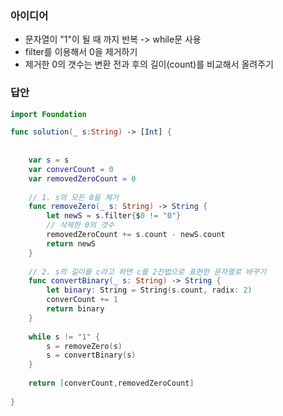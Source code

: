 ### 아이디어
- 문자열이 "1"이 될 때 까지 반복 -> while문 사용
- filter를 이용해서 0을 제거하기
- 제거한 0의 갯수는 변환 전과 후의 길이(count)를 비교해서 올려주기

### 답안
```swift
import Foundation

func solution(_ s:String) -> [Int] {
    
    
    var s = s
    var converCount = 0
    var removedZeroCount = 0
    
    // 1. s의 모든 0을 제거
    func removeZero(_ s: String) -> String {
        let newS = s.filter{$0 != "0"}
        // 삭제한 0의 갯수
        removedZeroCount += s.count - newS.count
        return newS
    }
    
    // 2. s의 길이를 c라고 하면 c를 2진법으로 표현한 문자열로 바꾸기
    func convertBinary(_ s: String) -> String {
        let binary: String = String(s.count, radix: 2)
        converCount += 1 
        return binary
    }
    
    while s != "1" {
        s = removeZero(s)
        s = convertBinary(s)
    }
    
    return [converCount,removedZeroCount]
  
}
```
